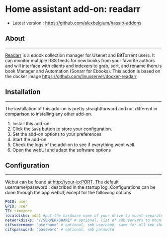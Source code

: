 # Home assistant add-on: readarr

- Latest version : https://github.com/alexbelgium/hassio-addons

## About

---

[Readarr](https://github.com/Readarr/Readarr) is a ebook collection manager for Usenet and BitTorrent users. It can monitor multiple RSS feeds for new books from your favorite authors and will interface with clients and indexers to grab, sort, and rename them.is book Manager and Automation (Sonarr for Ebooks).
This addon is based on the docker image https://github.com/linuxserver/docker-readarr

## Installation

---

The installation of this add-on is pretty straightforward and not different in comparison to installing any other add-on.


1. Install this add-on.
1. Click the `Save` button to store your configuration.
1. Set the add-on options to your preferences
1. Start the add-on.
1. Check the logs of the add-on to see if everything went well.
1. Open the webUI and adapt the software options

## Configuration

---

Webui can be found at <http://your-ip:PORT>.
The default username/password : described in the startup log.
Configurations can be done through the app webUI, except for the following options

```yaml
PGID: user
GPID: user
TZ: timezone
localdisks: sda1 #put the hardware name of your drive to mount separated by commas, or its label. Ex: sda1, sdb1, MYNAS...
networkdisks: "//SERVER/SHARE" # optional, list of smb servers to mount, separated by commas
cifsusername: "username" # optional, smb username, same for all smb shares
cifspassword: "password" # optional, smb password
```


